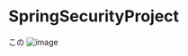 # SpringSecurityProject
この
![image](https://user-images.githubusercontent.com/51205058/179034221-558a9ab8-7d75-4229-9af0-19f97d038a9a.png)
